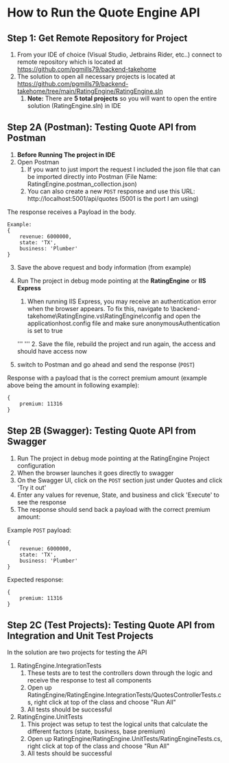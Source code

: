 ﻿# How to Run the Quote Engine API

## Step 1:  Get Remote Repository for Project
1. From your IDE of choice (Visual Studio, Jetbrains Rider, etc..) connect to remote repository which is located at https://github.com/pgmills79/backend-takehome
2. The solution to open all necessary projects is located at https://github.com/pgmills79/backend-takehome/tree/main/RatingEngine/RatingEngine.sln
   1. **Note:**  There are **5 total projects** so you will want to open the entire solution (RatingEngine.sln) in IDE

## Step 2A (Postman):  Testing Quote API from Postman
1. **Before Running The project in IDE**
2. Open Postman
    1. If you want to just import the request I included the json file that can be imported directly into Postman (File Name: RatingEngine.postman_collection.json)
    2. You can also create a new `POST` response and use this URL: http://localhost:5001/api/quotes  (5001 is the port I am using)

The response receives a Payload in the body. 
```
Example:        
{
    revenue: 6000000,
    state: 'TX',
    business: 'Plumber'
}
```     
3. Save the above request and body information (from example)
4. Run The project in debug mode pointing at the **RatingEngine** or **IIS Express**
	1. When running IIS Express, you may receive an authentication error when the browser appears. To fix this, navigate to \backend-takehome\RatingEngine\.vs\RatingEngine\config and open the applicationhost.config file and make sure anonymousAuthentication is set to true
	 
	 '''
	 <authentication>
	  <anonymousAuthentication enabled="true" />
	  <windowsAuthentication enabled="false" />
	 </authentication> 
	 '''
	2. Save the file, rebuild the project and run again, the access and should have access now
	   
5. switch to Postman and go ahead and send the response (`POST`)

Response with a payload that is the correct premium amount (example above being the amount in following example):    
```
{
    premium: 11316
}
```   

## Step 2B (Swagger):  Testing Quote API from Swagger
1. Run The project in debug mode pointing at the RatingEngine Project configuration
2. When the browser launches it goes directly to swagger
3. On the Swagger UI, click on the `POST` section just under Quotes and click 'Try it out'
4. Enter any values for revenue, State, and business and click 'Execute' to see the response
5. The response should send back a payload with the correct premium amount:
        
Example `POST` payload:
```
{
    revenue: 6000000,
    state: 'TX',
    business: 'Plumber'
}
```

Expected response:
```
{
    premium: 11316  
}
```

## Step 2C (Test Projects):  Testing Quote API from Integration and Unit Test Projects
In the solution are two projects for testing the API
    
1. RatingEngine.IntegrationTests
      1. These tests are to test the controllers down through the logic and receive the response to test all components
      2. Open up RatingEngine/RatingEngine.IntegrationTests/QuotesControllerTests.cs, right click at top of the class and choose "Run All"
      3. All tests should be successful   
2. RatingEngine.UnitTests
     1. This project was setup to test the logical units that calculate the different factors (state, business, base premium)
     2. Open up RatingEngine/RatingEngine.UnitTests/RatingEngineTests.cs, right click at top of the class and choose "Run All"
     3. All tests should be successful
    

    